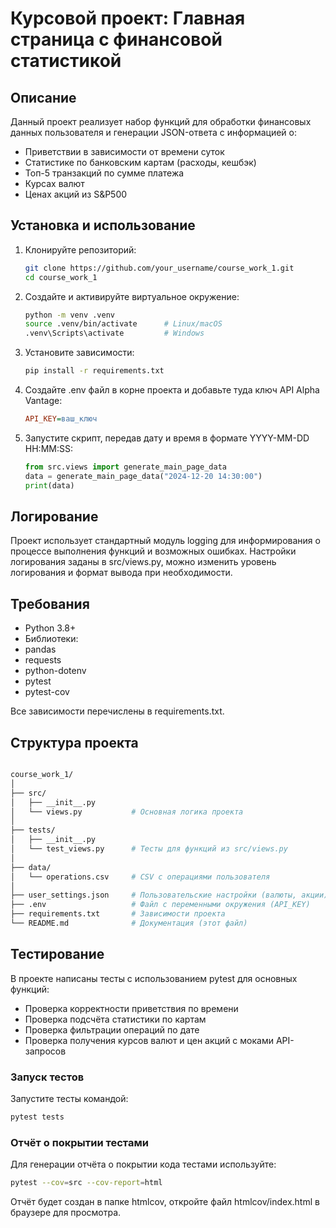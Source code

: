 # Курсовой проект: Главная страница с финансовой статистикой

## Описание

Данный проект реализует набор функций для обработки финансовых данных пользователя и генерации JSON-ответа с информацией о:

- Приветствии в зависимости от времени суток
- Статистике по банковским картам (расходы, кешбэк)
- Топ-5 транзакций по сумме платежа
- Курсах валют
- Ценах акций из S&P500

## Установка и использование

1. Клонируйте репозиторий:

   ```bash
   git clone https://github.com/your_username/course_work_1.git
   cd course_work_1
2. Создайте и активируйте виртуальное окружение:

   ``` bash
   python -m venv .venv
   source .venv/bin/activate      # Linux/macOS
   .venv\Scripts\activate         # Windows

3. Установите зависимости:

   ```bash
   pip install -r requirements.txt

4. Создайте .env файл в корне проекта и добавьте туда ключ API Alpha Vantage:

   ```ini
   API_KEY=ваш_ключ
   
5. Запустите скрипт, передав дату и время в формате YYYY-MM-DD HH:MM:SS:

   ```python
   from src.views import generate_main_page_data
   data = generate_main_page_data("2024-12-20 14:30:00")
   print(data)
   
## Логирование
Проект использует стандартный модуль logging для информирования о процессе выполнения функций и возможных ошибках.
Настройки логирования заданы в src/views.py, можно изменить уровень логирования и формат вывода при необходимости.

## Требования
- Python 3.8+
- Библиотеки:
- pandas
- requests
- python-dotenv
- pytest
- pytest-cov

Все зависимости перечислены в requirements.txt.

## Структура проекта
   ```bash

   course_work_1/
   │
   ├── src/
   │   ├── __init__.py
   │   └── views.py           # Основная логика проекта
   │
   ├── tests/
   │   ├── __init__.py
   │   └── test_views.py      # Тесты для функций из src/views.py
   │
   ├── data/
   │   └── operations.csv     # CSV с операциями пользователя
   │
   ├── user_settings.json     # Пользовательские настройки (валюты, акции)
   ├── .env                   # Файл с переменными окружения (API_KEY)
   ├── requirements.txt       # Зависимости проекта
   └── README.md              # Документация (этот файл)
   ```

## Тестирование
В проекте написаны тесты с использованием pytest для основных функций:

- Проверка корректности приветствия по времени
- Проверка подсчёта статистики по картам
- Проверка фильтрации операций по дате
- Проверка получения курсов валют и цен акций с моками API-запросов

### Запуск тестов
Запустите тесты командой:

   ```bash
   pytest tests
   ```

### Отчёт о покрытии тестами
Для генерации отчёта о покрытии кода тестами используйте:

```bash
pytest --cov=src --cov-report=html
```
Отчёт будет создан в папке htmlcov, откройте файл htmlcov/index.html в браузере для просмотра.